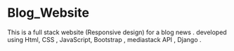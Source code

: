 # Blog_Website
This is a full stack website (Responsive design) for a blog news . developed using Html, CSS , JavaScript, Bootstrap , mediastack API , Django . 
